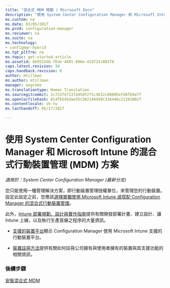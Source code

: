 ```yaml
---
title: "混合式 MDM 規劃 | Microsoft Docs"
description: "使用 System Center Configuration Manager 和 Microsoft Intune 的混合式行動裝置管理方案。"
ms.custom: na
ms.date: 03/05/2017
ms.prod: configuration-manager
ms.reviewer: na
ms.suite: na
ms.technology:
- configmgr-hybrid
ms.tgt_pltfrm: na
ms.topic: get-started-article
ms.assetid: bb95154b-f63e-4491-896e-41d732c802f8
caps.latest.revision: 34
caps.handback.revision: 0
author: mtillman
ms.author: mtillman
manager: angrobe
ms.translationtype: Human Translation
ms.sourcegitcommit: 2c723fe7137a95df271c3612c88805efd8fb9a77
ms.openlocfilehash: 814fb545dae35c582146450c316446c21191002f
ms.contentlocale: zh-tw
ms.lasthandoff: 05/17/2017

---
```

# <a name="plan-for-hybrid-mobile-device-management-mdm-with-system-center-configuration-manager-and-microsoft-intune"></a>使用 System Center Configuration Manager 和 Microsoft Intune 的混合式行動裝置管理 (MDM) 方案

*適用於：System Center Configuration Manager (最新分支)*

您只能使用一種管理解決方案，即行動裝置管理授權單位，來管理您的行動裝置。 設定此設定之前，您應該[選擇單獨使用 Microsoft Intune 或搭配 Configuration Manager 的混合式行動裝置管理](../understand/choose-between-standalone-intune-and-hybrid-mobile-device-management.md)。

此外，[Intune 部署規劃、設計與實作指南](https://docs.microsoft.com/en-us/intune/plan-design/introduction)提供有關開發部署計畫、建立設計、讓 Intune 上線，以及執行生產首展之程序的大量資訊。

- [支援的裝置平台](supported-device-platforms-for-hybrid.md)顯示 Configuration Manager 使用 Microsoft Intune 支援的行動裝置平台。

- [裝置註冊方法](device-enrollment-methods.md)提供有關如何註冊公司擁有與使用者擁有的裝置與其支援功能的相關資訊。


### <a name="next-steps"></a>後續步驟
 [安裝混合式 MDM](../deploy-use/setup-hybrid-mdm.md)

